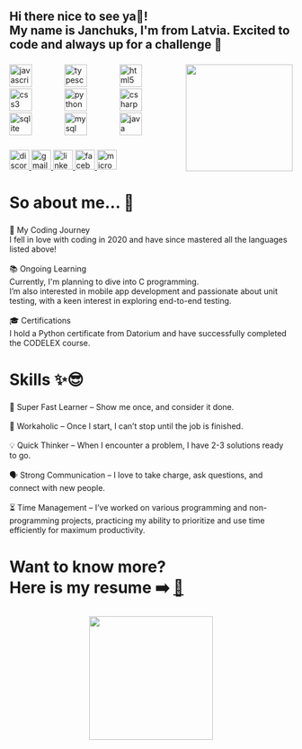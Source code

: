 <h2 align="left">Hi there nice to see ya👋!<br>My name is Janchuks, I'm from Latvia. Excited to code and always up for a challenge 💪</h2>

###

<div align="center">
</div>

###

<img align="right" height="190" src="https://gifdb.com/images/thumbnail/coding-animated-laptop-flow-stream-ja04010rm5o68zfk.gif"  />

###

<div align="left">
  <img src="https://cdn.jsdelivr.net/gh/devicons/devicon/icons/javascript/javascript-original.svg" height="40" alt="javascript logo"  />
  <img width="50" />
  <img src="https://cdn.jsdelivr.net/gh/devicons/devicon/icons/typescript/typescript-original.svg" height="40" alt="typescript logo"  />
  <img width="50" />
  <img src="https://cdn.jsdelivr.net/gh/devicons/devicon/icons/html5/html5-original.svg" height="40" alt="html5 logo"  />
  <img width="50" />
  <img src="https://cdn.jsdelivr.net/gh/devicons/devicon/icons/css3/css3-original.svg" height="40" alt="css3 logo"  />
  <img width="50" />
  <img src="https://cdn.jsdelivr.net/gh/devicons/devicon/icons/python/python-original.svg" height="40" alt="python logo"  />
  <img width="50" />
  <img src="https://cdn.jsdelivr.net/gh/devicons/devicon/icons/csharp/csharp-original.svg" height="40" alt="csharp logo"  />
  <img width="50" />
  <img src="https://cdn.jsdelivr.net/gh/devicons/devicon/icons/sqlite/sqlite-original.svg" height="40" alt="sqlite logo"  />
  <img width="50" />
  <img src="https://cdn.jsdelivr.net/gh/devicons/devicon/icons/mysql/mysql-original.svg" height="40" alt="mysql logo"  />
  <img width="50" />
  <img src="https://cdn.jsdelivr.net/gh/devicons/devicon/icons/java/java-original.svg" height="40" alt="java logo"  />
</div>

###

<div align="left">
  <a href="https://discordapp.com/users/902580852570083338" target="_blank">
    <img src="https://img.shields.io/static/v1?message=Discord&logo=discord&label=&color=7289DA&logoColor=white&labelColor=&style=for-the-badge" height="35" alt="discord logo"  />
  </a>
  <a href="mailto:jana.ozolniece2005@gmail.com?subject=Hello&body=Job%20offer%20available%3F" target="_blank">
    <img src="https://img.shields.io/static/v1?message=Gmail&logo=gmail&label=&color=D14836&logoColor=white&labelColor=&style=for-the-badge" height="35" alt="gmail logo"  />
  </a>
  <a href="https://www.linkedin.com/in/jana-ozolniece-387884241/" target="_blank">
    <img src="https://img.shields.io/static/v1?message=LinkedIn&logo=linkedin&label=&color=0077B5&logoColor=white&labelColor=&style=for-the-badge" height="35" alt="linkedin logo"  />
  </a>
  <a href="https://www.facebook.com/jana.ozolniece/" target="_blank">
    <img src="https://img.shields.io/static/v1?message=Facebook&logo=facebook&label=&color=1877F2&logoColor=white&labelColor=&style=for-the-badge" height="35" alt="facebook logo"  />
  </a>
  <a href="mailto:jana.ozolniece2005@gmail.com?subject=Hello&body=Job%20offer%20available%3F" target="_blank">
    <img src="https://img.shields.io/static/v1?message=Outlook&logo=microsoft-outlook&label=&color=0078D4&logoColor=white&labelColor=&style=for-the-badge" height="35" alt="microsoft-outlook logo"  />
  </a>
</div>

###

<h1 align="left">So about me... 🤗</h1>

###

<p align="left">💖 My Coding Journey<br>I fell in love with coding in 2020 and have since mastered all the languages listed above!<br><br>📚 Ongoing Learning<br>Currently, I'm planning to dive into C programming.<br>I’m also interested in mobile app development and passionate about unit testing, with a keen interest in exploring end-to-end testing.<br><br>🎓 Certifications<br>I hold a Python certificate from Datorium and have successfully completed the CODELEX course.</p>

###

<h1 align="left">Skills ✨😎</h1>

###

<p align="left">🚀 Super Fast Learner – Show me once, and consider it done.<br><br>💼 Workaholic – Once I start, I can’t stop until the job is finished.<br><br>💡 Quick Thinker – When I encounter a problem, I have 2-3 solutions ready to go.<br><br>🗣️ Strong Communication – I love to take charge, ask questions, and connect with new people.<br><br>⏳ Time Management – I’ve worked on various programming and non-programming projects, practicing my ability to prioritize and use time efficiently for maximum productivity.</p>

###

<h1 align="left">
  Want to know more? <br>
  Here is my resume ➡️ 
  <a href="https://drive.google.com/file/d/1_foH46zEGo3h08JYuH_4C6X_n9zukekB/view?usp=sharing" target="_blank" rel="noopener noreferrer">📄</a>
</h1>

###

<div align="center">
  <img height="220" src="https://i.pinimg.com/originals/41/f9/0b/41f90b8868bd740611ae467b8eaeb5a4.gif"  />
</div>

###
